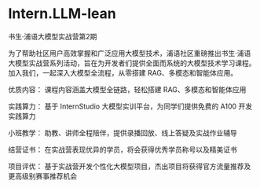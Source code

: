 # Intern.LLM-lean
书生·浦语大模型实战营第2期

为了帮助社区用户高效掌握和广泛应用大模型技术，浦语社区重磅推出书生·浦语大模型实战营系列活动，旨在为开发者们提供全面而系统的大模型技术学习课程。加入我们，一起深入大模型全流程，从零搭建 RAG、多模态和智能体应用。

优质内容： 课程内容涵盖大模型全链路，轻松搭建 RAG、多模态和智能体应用

实践算力： 基于 InternStudio 大模型实训平台，为同学们提供免费的 A100 开发实践算力

小班教学： 助教、讲师全程陪伴，提供录播回放、线上答疑及实战作业辅导

结营证书： 在实战营表现优异的学员，将会获得优秀学员称号以及精美证书

项目评优： 基于实战营开发个性化大模型项目，杰出项目将获得官方流量推荐及更高级别赛事推荐机会
